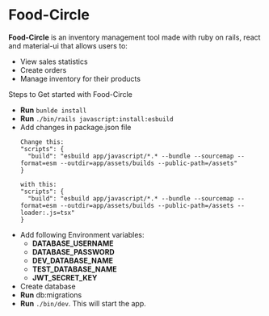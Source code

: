 # Food-Circle

**Food-Circle** is an inventory management tool made with ruby on rails, react and material-ui that allows users to:

- View sales statistics
- Create orders
- Manage inventory for their products

Steps to Get started with Food-Circle

* **Run** ```bunlde install```
* **Run** ```./bin/rails javascript:install:esbuild```
* Add changes in package.json file
  ```
  Change this:
  "scripts": {
    "build": "esbuild app/javascript/*.* --bundle --sourcemap --format=esm --outdir=app/assets/builds --public-path=/assets"
  }

  with this:
  "scripts": {
    "build": "esbuild app/javascript/*.* --bundle --sourcemap --format=esm --outdir=app/assets/builds --public-path=/assets --loader:.js=tsx"
  }
  ```
* Add following Environment variables:
  * **DATABASE_USERNAME**
  * **DATABASE_PASSWORD**
  * **DEV_DATABASE_NAME**
  * **TEST_DATABASE_NAME**
  * **JWT_SECRET_KEY**
* Create database
* **Run** db:migrations
* **Run** ```./bin/dev```. This will start the app.


